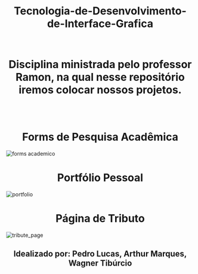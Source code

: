 <h1 align="center">Tecnologia-de-Desenvolvimento-de-Interface-Grafica</h1>
<br>
<h1 align="center">Disciplina ministrada pelo professor Ramon, na qual nesse repositório iremos colocar nossos projetos.</h1>

<br><br>

<h1 align="center">Forms de Pesquisa Acadêmica</h1>

<img src="https://github.com/PedroLuvaz/Tecnologia-de-Desenvolvimento-de-Interface-Grafica/blob/main/forms-screenshot.png" alt="forms academico">


<h1 align="center">Portfólio Pessoal</h1>

<img src="https://github.com/PedroLuvaz/Tecnologia-de-Desenvolvimento-de-Interface-Grafica/blob/main/portfolio-screenshot.png" alt="portfolio">


<h1 align="center">Página de Tributo</h1>

<img src="https://github.com/PedroLuvaz/Tecnologia-de-Desenvolvimento-de-Interface-Grafica/blob/main/tribute_page.png" alt="tribute_page">


<h2 align="center">Idealizado por: Pedro Lucas, Arthur Marques, Wagner Tibúrcio</h2>


